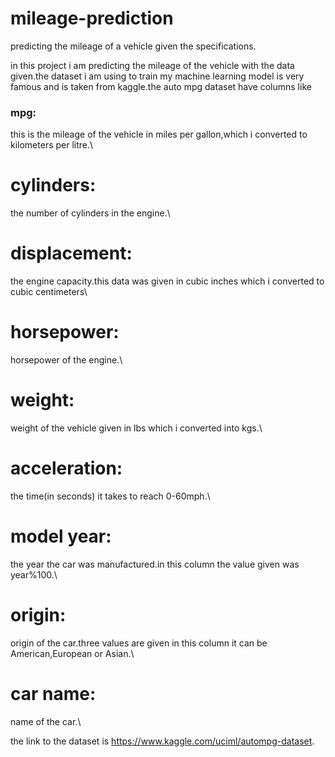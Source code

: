 # mileage-prediction
predicting the mileage of a vehicle given the specifications.

in this project i am predicting the mileage of the vehicle with the data given.the dataset i am using to train my machine learning model is very famous and is taken from kaggle.the auto mpg dataset have columns like 

### mpg:
this is the mileage of the vehicle in miles per gallon,which i converted to kilometers per litre.\
# cylinders:
the number of cylinders in the engine.\
# displacement:
the engine capacity.this data was given in cubic inches which i converted to cubic centimeters\
# horsepower:
horsepower of the engine.\
# weight: 
weight of the vehicle given in lbs which i converted into kgs.\
# acceleration: 
the time(in seconds) it takes to reach 0-60mph.\
# model year: 
the year the car was manufactured.in this column the value given was year%100.\
# origin:
origin of the car.three values are given in this column it can be American,European or Asian.\
# car name: 
name of the car.\

the link to the dataset is https://www.kaggle.com/uciml/autompg-dataset.


